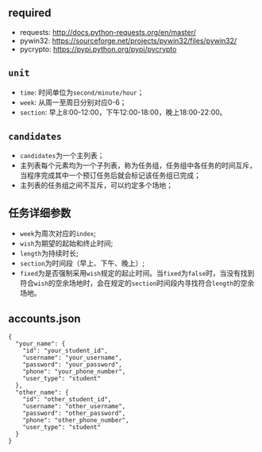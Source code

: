 ## required
* requests: http://docs.python-requests.org/en/master/
* pywin32: https://sourceforge.net/projects/pywin32/files/pywin32/
* pycrypto: https://pypi.python.org/pypi/pycrypto

## `unit`
* `time`: 时间单位为`second/minute/hour`；
* `week`: 从周一至周日分别对应0-6；
* `section`: 早上8:00-12:00，下午12:00-18:00，晚上18:00-22:00。

## `candidates`
* `candidates`为一个主列表；
* 主列表每个元素均为一个子列表，称为任务组，任务组中各任务的时间互斥，当程序完成其中一个预订任务后就会标记该任务组已完成；
* 主列表的任务组之间不互斥，可以约定多个场地；

## 任务详细参数
* `week`为周次对应的`index`;
* `wish`为期望的起始和终止时间;
* `length`为持续时长;
* `section`为时间段（早上、下午、晚上）;
* `fixed`为是否强制采用`wish`规定的起止时间。当`fixed`为`false`时，当没有找到符合`wish`的空余场地时，会在规定的`section`时间段内寻找符合`length`的空余场地。

## accounts.json
```
{
  "your_name": {
    "id": "your_student_id",
    "username": "your_username",
    "password": "your_password",
    "phone": "your_phone_number",
    "user_type": "student"
  },
  "other_name": {
    "id": "other_student_id",
    "username": "other_username",
    "password": "other_password",
    "phone": "other_phone_number",
    "user_type": "student"
  }
}
```